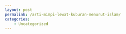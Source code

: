 ```yaml
---
layout: post
permalink: /arti-mimpi-lewat-kuburan-menurut-islam/
categories:
    - Uncategorized
---
```


